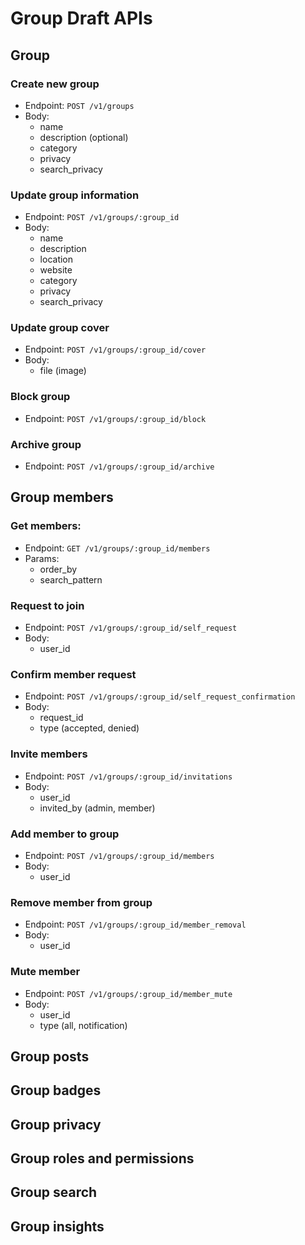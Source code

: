 # Group Draft APIs

## Group
### Create new group
- Endpoint: `POST /v1/groups`
- Body:
  - name
  - description (optional)
  - category
  - privacy
  - search_privacy

### Update group information
- Endpoint: `POST /v1/groups/:group_id`
- Body:
  - name
  - description
  - location
  - website
  - category
  - privacy
  - search_privacy
  
### Update group cover
- Endpoint: `POST /v1/groups/:group_id/cover`
- Body:
  - file (image)
  
### Block group
- Endpoint: `POST /v1/groups/:group_id/block`

### Archive group
- Endpoint: `POST /v1/groups/:group_id/archive`

## Group members
### Get members:
- Endpoint: `GET /v1/groups/:group_id/members`
- Params:
  - order_by
  - search_pattern
  
### Request to join
- Endpoint: `POST /v1/groups/:group_id/self_request`
- Body:
  - user_id

### Confirm member request
- Endpoint: `POST /v1/groups/:group_id/self_request_confirmation`
- Body:
  - request_id
  - type (accepted, denied)
  
### Invite members
- Endpoint: `POST /v1/groups/:group_id/invitations`
- Body:
  - user_id
  - invited_by (admin, member)
  
### Add member to group
- Endpoint: `POST /v1/groups/:group_id/members`
- Body:
  - user_id

### Remove member from group
- Endpoint: `POST /v1/groups/:group_id/member_removal`
- Body:
  - user_id

### Mute member
- Endpoint: `POST /v1/groups/:group_id/member_mute`
- Body:
  - user_id
  - type (all, notification)

## Group posts

## Group badges

## Group privacy

## Group roles and permissions

## Group search

## Group insights
